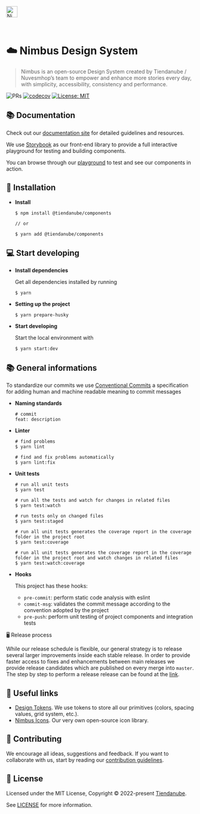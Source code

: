 <img alt="Nimbus" style="margin-bottom: 30px;" src="https://tiendanube.github.io/design-system-nimbus/static/media/nimbus-logo.ab60bd79.png" height="30" />

# ☁️ Nimbus Design System

> Nimbus is an open-source Design System created by Tiendanube / Nuvesmhop’s team to empower and enhance more stories every day, with simplicity, accessibility, consistency and performance.


![PRs](https://img.shields.io/badge/PRs-Welcome-0CA76B)
[![codecov](https://codecov.io/gh/TiendaNube/nimbus-design-system/branch/master/graph/badge.svg?token=L0STGHV91A)](https://codecov.io/gh/TiendaNube/nimbus-design-system)
[![License: MIT](https://img.shields.io/badge/License-MIT-yellow.svg)](https://opensource.org/licenses/MIT)

## 📚 Documentation

Check out our [documentation site](https://nimbus.nuvemshop.com.br) for detailed guidelines and resources.

We use [Storybook](https://storybook.js.org) as our front-end library to provide a full interactive playground for testing and building components.

You can browse through our [playground](https://tiendanube.github.io/nimbus-design-system) to test and see our components in action.

## 🚀 Installation

- **Install**

  ```shell
  $ npm install @tiendanube/components

  // or

  $ yarn add @tiendanube/components
  ```

## 💻 Start developing

- **Install dependencies**

  Get all dependencies installed by running

  ```shell
  $ yarn
  ```

- **Setting up the project**

  ```shell
  $ yarn prepare-husky
  ```

- **Start developing**

  Start the local environment with

  ```shell
  $ yarn start:dev
  ```

## 📚 General informations

To standardize our commits we use [Conventional Commits](https://www.conventionalcommits.org/) a specification for adding human and machine readable meaning to commit messages

- **Naming standards**

  ```shell
  # commit
  feat: description
  ```

- **Linter**

  ```shell
  # find problems
  $ yarn lint

  # find and fix problems automatically
  $ yarn lint:fix
  ```

- **Unit tests**

  ```shell
  # run all unit tests
  $ yarn test

  # run all the tests and watch for changes in related files
  $ yarn test:watch

  # run tests only on changed files
  $ yarn test:staged

  # run all unit tests generates the coverage report in the coverage folder in the project root
  $ yarn test:coverage

  # run all unit tests generates the coverage report in the coverage folder in the project root and watch changes in related files
  $ yarn test:watch:coverage
  ```

- **Hooks**

  This project has these hooks:

  - `pre-commit`: perform static code analysis with eslint
  - `commit-msg`: validates the commit message according to the convention adopted by the project
  - `pre-push`: perform unit testing of project components and integration tests

🖥️ Release process

While our release schedule is flexible, our general strategy is to release several larger improvements inside each stable release. In order to provide faster access to fixes and enhancements between main releases we provide release candidates which are published on every merge into `master`.
The step by step to perform a release release can be found at the [link](https://github.com/TiendaNube/nimbus-design-system/blob/master/RELEASE_PROCESS.md).

## 🔗 Useful links

- [Design Tokens](https://github.com/TiendaNube/nimbus-design-system/tree/master/packages/tokens). We use tokens to store all our primitives (colors, spacing values, grid system, etc.).
- [Nimbus Icons](https://github.com/TiendaNube/nimbus-icons). Our very own open-source icon library.

## 🤝 Contributing

We encourage all ideas, suggestions and feedback. If you want to collaborate with us, start by reading our [contribution guidelines](./CONTRIBUTING.md).

## 📄 License

Licensed under the MIT License, Copyright © 2022-present [Tiendanube](https://www.nuvemshop.com.br).

See [LICENSE](./LICENSE) for more information.
